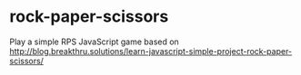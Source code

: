 # rock-paper-scissors
Play a simple RPS JavaScript game based on http://blog.breakthru.solutions/learn-javascript-simple-project-rock-paper-scissors/
